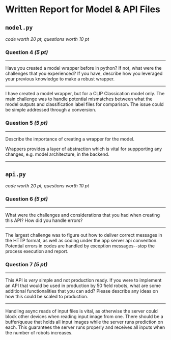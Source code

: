 # Written Report for Model & API Files

## `model.py`
*code worth 20 pt, questions worth 10 pt*
### Question 4 *(5 pt)*

---
Have you created a model wrapper before in python? If not, what were the challenges that you experienced? If you have, describe how you leveraged your previous knowledge to make a robust wrapper.

---

I have created a model wrapper, but for a CLIP Classication model only. The main challenge was to handle potential mismatches between what the model outputs and classification label files for comparison. The issue could be simple addressed through a conversion.


### Question 5 *(5 pt)*
---
Describe the importance of creating a wrapper for the model.

Wrappers provides a layer of abstraction which is vital for suppporting any changes, e.g. model architecture, in the backend.

---


## `api.py`
*code worth 20 pt, questions worth 10 pt*

### Question 6 *(5 pt)*

---
What were the challenges and considerations that you had when creating this API? How did you handle errors?

---

The largest challenge was to figure out how to deliver correct messages in the HTTP format, as well as coding under the app server api convention. Potential errors in codes are handled by exception messages--stop the process execution and report.

### Question 7 *(5 pt)*

---
This API is *very* simple and not production ready. If you were to implement an API that would be used in production by 50 field robots, what are some additional functionalities that you can add? Please describe any ideas on how this could be scaled to production. 

---
Handling async reads of input files is vital, as otherwise the server could block other devices when reading input image from one. There should be a buffer/queue that holds all input images while the server runs prediction on each. This guarantees the server runs properly and receives all inputs when the number of robots increases.
